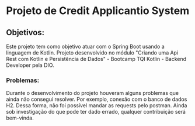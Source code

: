 # Projeto de Credit Applicantio System

## Objetivos:
Este projeto tem como objetivo atuar com o Spring Boot usando a linguagem de Kotlin.
Projeto desenvolvido no módulo "Criando uma Api Rest com Kotlin e Persistência de Dados" - Bootcamp TQI Kotlin - Backend Developer pela DIO.

### Problemas:
Durante o desenvolvimento do projeto houveram alguns problemas que ainda não consegui resolver. Por exemplo, conexão com o banco
de dados H2. Dessa forma, não foi possível mandar as requests pelo postman. Ainda sob investigação do que pode ter dado errado, qualquer contribuição será bem-vinda.
